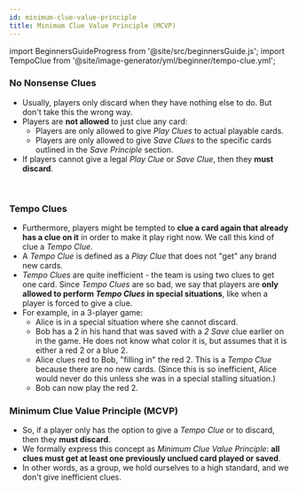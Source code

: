 ```yaml
---
id: minimum-clue-value-principle
title: Minimum Clue Value Principle (MCVP)
---
```


import BeginnersGuideProgress from '@site/src/beginnersGuide.js';
import TempoClue from '@site/image-generator/yml/beginner/tempo-clue.yml';

<BeginnersGuideProgress part="44" />

### No Nonsense Clues

- Usually, players only discard when they have nothing else to do. But don't take this the wrong way.
- Players are **not allowed** to just clue any card:
  - Players are only allowed to give *Play Clues* to actual playable cards.
  - Players are only allowed to give *Save Clues* to the specific cards outlined in the *Save Principle* section.
- If players cannot give a legal *Play Clue* or *Save Clue*, then they **must discard**.

<br />

### Tempo Clues

- Furthermore, players might be tempted to **clue a card again that already has a clue on it** in order to make it play right now. We call this kind of clue a *Tempo Clue*.
- A *Tempo Clue* is defined as a *Play Clue* that does not "get" any brand new cards.
- *Tempo Clues* are quite inefficient - the team is using two clues to get one card. Since *Tempo Clues* are so bad, we say that players are **only allowed to perform *Tempo Clues* in special situations**, like when a player is forced to give a clue.
- For example, in a 3-player game:
  - Alice is in a special situation where she cannot discard.
  - Bob has a 2 in his hand that was saved with a *2 Save* clue earlier on in the game. He does not know what color it is, but assumes that it is either a red 2 or a blue 2.
  - Alice clues red to Bob, "filling in" the red 2. This is a *Tempo Clue* because there are no new cards. (Since this is so inefficient, Alice would never do this unless she was in a special stalling situation.)
  - Bob can now play the red 2.

<TempoClue />

### Minimum Clue Value Principle (MCVP)

- So, if a player only has the option to give a *Tempo Clue* or to discard, then they **must discard**.
- We formally express this concept as *Minimum Clue Value Principle*: **all clues must get at least one previously unclued card played or saved**.
- In other words, as a group, we hold ourselves to a high standard, and we don't give inefficient clues.
